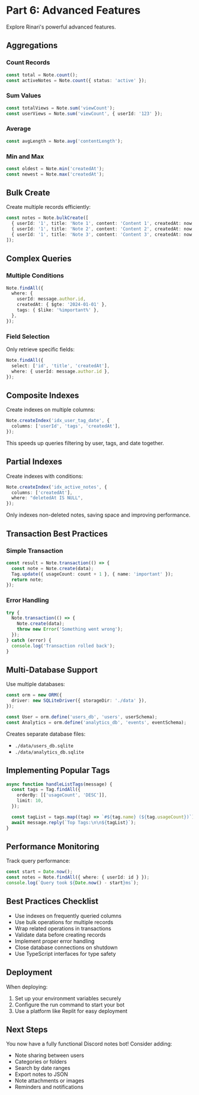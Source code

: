 
# Part 6: Advanced Features

Explore Rinari's powerful advanced features.

## Aggregations

### Count Records

```typescript
const total = Note.count();
const activeNotes = Note.count({ status: 'active' });
```

### Sum Values

```typescript
const totalViews = Note.sum('viewCount');
const userViews = Note.sum('viewCount', { userId: '123' });
```

### Average

```typescript
const avgLength = Note.avg('contentLength');
```

### Min and Max

```typescript
const oldest = Note.min('createdAt');
const newest = Note.max('createdAt');
```

## Bulk Create

Create multiple records efficiently:

```typescript
const notes = Note.bulkCreate([
  { userId: '1', title: 'Note 1', content: 'Content 1', createdAt: now, updatedAt: now },
  { userId: '1', title: 'Note 2', content: 'Content 2', createdAt: now, updatedAt: now },
  { userId: '1', title: 'Note 3', content: 'Content 3', createdAt: now, updatedAt: now },
]);
```

## Complex Queries

### Multiple Conditions

```typescript
Note.findAll({
  where: {
    userId: message.author.id,
    createdAt: { $gte: '2024-01-01' },
    tags: { $like: '%important%' },
  },
});
```

### Field Selection

Only retrieve specific fields:

```typescript
Note.findAll({
  select: ['id', 'title', 'createdAt'],
  where: { userId: message.author.id },
});
```

## Composite Indexes

Create indexes on multiple columns:

```typescript
Note.createIndex('idx_user_tag_date', {
  columns: ['userId', 'tags', 'createdAt'],
});
```

This speeds up queries filtering by user, tags, and date together.

## Partial Indexes

Create indexes with conditions:

```typescript
Note.createIndex('idx_active_notes', {
  columns: ['createdAt'],
  where: "deletedAt IS NULL",
});
```

Only indexes non-deleted notes, saving space and improving performance.

## Transaction Best Practices

### Simple Transaction

```typescript
const result = Note.transaction(() => {
  const note = Note.create(data);
  Tag.update({ usageCount: count + 1 }, { name: 'important' });
  return note;
});
```

### Error Handling

```typescript
try {
  Note.transaction(() => {
    Note.create(data);
    throw new Error('Something went wrong');
  });
} catch (error) {
  console.log('Transaction rolled back');
}
```

## Multi-Database Support

Use multiple databases:

```typescript
const orm = new ORM({
  driver: new SQLiteDriver({ storageDir: './data' }),
});

const User = orm.define('users_db', 'users', userSchema);
const Analytics = orm.define('analytics_db', 'events', eventSchema);
```

Creates separate database files:
- `./data/users_db.sqlite`
- `./data/analytics_db.sqlite`

## Implementing Popular Tags

```typescript
async function handleListTags(message) {
  const tags = Tag.findAll({
    orderBy: [['usageCount', 'DESC']],
    limit: 10,
  });

  const tagList = tags.map((tag) => `#${tag.name} (${tag.usageCount})`).join('\n');
  await message.reply(`Top Tags:\n\n${tagList}`);
}
```

## Performance Monitoring

Track query performance:

```typescript
const start = Date.now();
const notes = Note.findAll({ where: { userId: id } });
console.log(`Query took ${Date.now() - start}ms`);
```

## Best Practices Checklist

- Use indexes on frequently queried columns
- Use bulk operations for multiple records
- Wrap related operations in transactions
- Validate data before creating records
- Implement proper error handling
- Close database connections on shutdown
- Use TypeScript interfaces for type safety

## Deployment

When deploying:

1. Set up your environment variables securely
2. Configure the run command to start your bot
3. Use a platform like Replit for easy deployment

## Next Steps

You now have a fully functional Discord notes bot! Consider adding:

- Note sharing between users
- Categories or folders
- Search by date ranges
- Export notes to JSON
- Note attachments or images
- Reminders and notifications
